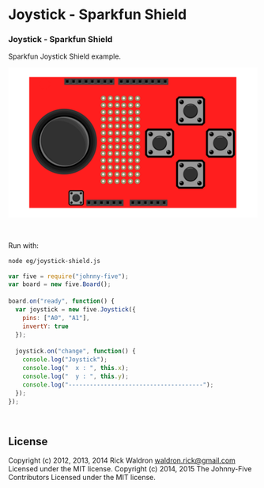 <!--remove-start-->

# Joystick - Sparkfun Shield




### Joystick - Sparkfun Shield


Sparkfun Joystick Shield example.


![docs/breadboard/joystick-shield.png](breadboard/joystick-shield.png)<br>

&nbsp;



Run with:
```bash
node eg/joystick-shield.js
```

<!--remove-end-->

```javascript
var five = require("johnny-five");
var board = new five.Board();

board.on("ready", function() {
  var joystick = new five.Joystick({
    pins: ["A0", "A1"],
    invertY: true
  });

  joystick.on("change", function() {
    console.log("Joystick");
    console.log("  x : ", this.x);
    console.log("  y : ", this.y);
    console.log("--------------------------------------");
  });
});

```








&nbsp;

<!--remove-start-->

## License
Copyright (c) 2012, 2013, 2014 Rick Waldron <waldron.rick@gmail.com>
Licensed under the MIT license.
Copyright (c) 2014, 2015 The Johnny-Five Contributors
Licensed under the MIT license.

<!--remove-end-->

